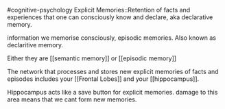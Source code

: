 #cognitive-psychology 
Explicit Memories::Retention of facts and experiences that one can consciously know and declare, aka declarative memory.
<!--SR:!2024-04-15,5,230-->

information we memorise consciously, episodic memories. Also known as declaritive memory.

Either they are [[semantic memory]] or [[episodic memory]]

The network that processes and stores new explicit memories of facts and episodes includes your [[Frontal Lobes]] and your [[hippocampus]].

Hippocampus acts like a save button for explicit memories. damage to this area means that we cant form new memories.